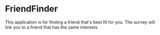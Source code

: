 # FriendFinder

This application is for finding a friend that's best fit for you. The survey will link you to a friend that has the same interests.